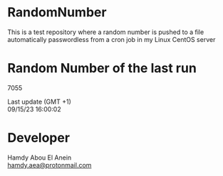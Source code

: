 # RandomNumber    
This is a test repository where a random number is pushed to a file automatically passwordless from a cron job in my Linux CentOS server    
# Random Number of the last run   
7055
      
Last update (GMT +1)    
09/15/23 16:00:02
# Developer    
Hamdy Abou El Anein   
hamdy.aea@protonmail.com
